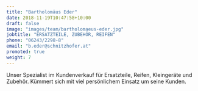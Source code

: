 ```yaml
---
title: "Bartholomäus Eder"
date: 2018-11-19T10:47:58+10:00
draft: false
image: "images/team/bartholomaeus-eder.jpg"
jobtitle: "ERSATZTEILE, ZUBEHÖR, REIFEN"
phone: "06243/2298-8"
email: "b.eder@schnitzhofer.at"
promoted: true
weight: 7
---
```


Unser Spezialist im Kundenverkauf für Ersatzteile, Reifen, Kleingeräte und Zubehör.
Kümmert sich mit viel persönlichem Einsatz um seine Kunden.